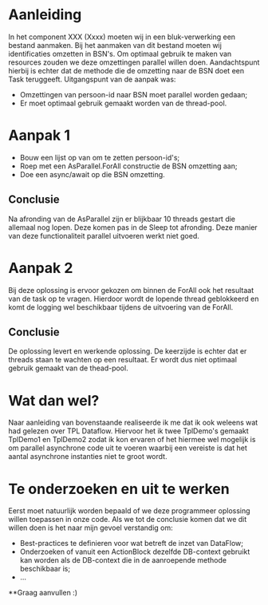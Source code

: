 # Aanleiding

In het component XXX (Xxxx) moeten wij in een bluk-verwerking
een bestand aanmaken.
Bij het aanmaken van dit bestand moeten wij identificaties omzetten in BSN's.
Om optimaal gebruik te maken van resources zouden we deze omzettingen parallel willen doen.
Aandachtspunt hierbij is echter dat de methode die de omzetting naar de BSN doet een Task
teruggeeft.
Uitgangspunt van de aanpak was:
- Omzettingen van persoon-id naar BSN moet parallel worden gedaan;
- Er moet optimaal gebruik gemaakt worden van de thread-pool.

# Aanpak 1
- Bouw een lijst op van om te zetten persoon-id's;
- Roep met een AsParallel.ForAll constructie de BSN omzetting aan;
- Doe een async/await op die BSN omzetting.

 ## Conclusie
 Na afronding van de AsParallel zijn er blijkbaar 10 threads gestart die allemaal nog lopen.
 Deze komen pas in de Sleep tot afronding.
 Deze manier van deze functionaliteit parallel uitvoeren werkt niet goed.
 
 # Aanpak 2
 Bij deze oplossing is ervoor gekozen om binnen de ForAll ook het resultaat van de task
 op te vragen.
 Hierdoor wordt de lopende thread geblokkeerd en komt de logging wel beschikbaar tijdens de uitvoering van de ForAll.
 
 ## Conclusie
 De oplossing levert en werkende oplossing.
 De keerzijde is echter dat er threads staan te wachten op een resultaat.
 Er wordt dus niet optimaal gebruik gemaakt van de thead-pool.
 
 # Wat dan wel?
 Naar aanleiding van bovenstaande realiseerde ik me dat ik ook weleens wat had gelezen
 over TPL Dataflow.
 Hiervoor het ik twee TplDemo's gemaakt TplDemo1 en TplDemo2 zodat ik kon ervaren of het
 hiermee wel mogelijk is om parallel asynchrone code uit te voeren waarbij een vereiste
 is dat het aantal asynchrone instanties niet te groot wordt.
 
 
 # Te onderzoeken en uit te werken
 Eerst moet natuurlijk worden bepaald of we deze programmeer oplossing willen
 toepassen in onze code.
 Als we tot de conclusie komen dat we dit willen doen is het naar mijn gevoel verstandig om:
 - Best-practices te definieren voor wat betreft de inzet van DataFlow;
 - Onderzoeken of vanuit een ActionBlock dezelfde DB-context gebruikt kan worden als
 de DB-context die in de aanroepende methode beschikbaar is;
 - ...
 
**Graag aanvullen :)
